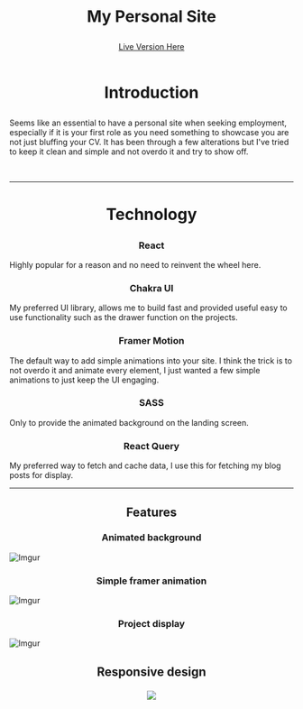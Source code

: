 # <p align="center">**My Personal Site** </p>

<div align="center"> 
  <a href='https://www.whiskytoad.com'>Live Version Here</a>
  <br>
  <br>
</div>

# <p align="center">Introduction </p>

Seems like an essential to have a personal site when seeking employment, especially if it is your first role as you need something to showcase you are not just bluffing your CV. It has been through a few alterations but I've tried to keep it clean and simple and not overdo it and try to show off.

<br>

---

# <p align="center">Technology

### <p align="center">React

Highly popular for a reason and no need to reinvent the wheel here.

### <p align="center">Chakra UI

My preferred UI library, allows me to build fast and provided useful easy to use functionality such as the drawer function on the projects.

### <p align="center">Framer Motion

The default way to add simple animations into your site. I think the trick is to not overdo it and animate every element, I just wanted a few simple animations to just keep the UI engaging.

### <p align="center">SASS

Only to provide the animated background on the landing screen.

### <p align="center">React Query

My preferred way to fetch and cache data, I use this for fetching my blog posts for display.

---

## <p align="center">Features

### <p align="center">Animated background

![Imgur](https://i.imgur.com/I2cQkGZ.gif)

### <p align="center">Simple framer animation

![Imgur](https://i.imgur.com/MhExti0.gif)

### <p align="center">Project display

![Imgur](https://i.imgur.com/Gj7dGHZ.gif)

## <p align="center">Responsive design

<p align="center">
 <img src='https://i.imgur.com/FFF6vE7.png?1'>
</p>
